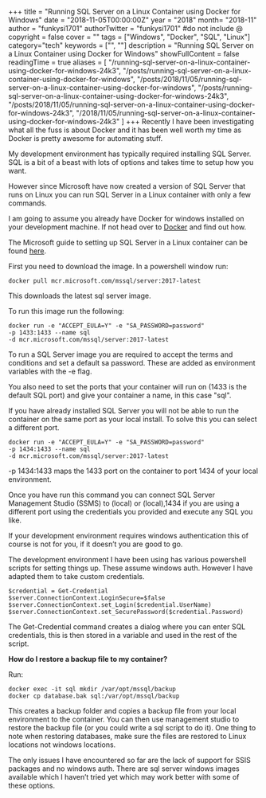 +++
title = "Running SQL Server on a Linux Container using Docker for Windows"
date = "2018-11-05T00:00:00Z"
year = "2018"
month= "2018-11"
author = "funkysi1701"
authorTwitter = "funkysi1701" #do not include @
copyright = false
cover = ""
tags = ["Windows", "Docker", "SQL", "Linux"]
category="tech"
keywords = ["", ""]
description = "Running SQL Server on a Linux Container using Docker for Windows"
showFullContent = false
readingTime = true
aliases = [
    "/running-sql-server-on-a-linux-container-using-docker-for-windows-24k3",
    "/posts/running-sql-server-on-a-linux-container-using-docker-for-windows",
    "/posts/2018/11/05/running-sql-server-on-a-linux-container-using-docker-for-windows",
    "/posts/running-sql-server-on-a-linux-container-using-docker-for-windows-24k3",
    "/posts/2018/11/05/running-sql-server-on-a-linux-container-using-docker-for-windows-24k3",
    "/2018/11/05/running-sql-server-on-a-linux-container-using-docker-for-windows-24k3"
]
+++
Recently I have been investigating what all the fuss is about Docker and it has been well worth my time as Docker is pretty awesome for automating stuff.

My development environment has typically required installing SQL Server. SQL is a bit of a beast with lots of options and takes time to setup how you want.

However since Microsoft have now created a version of SQL Server that runs on Linux you can run SQL Server in a Linux container with only a few commands. 

I am going to assume you already have Docker for windows installed on your development machine. If not head over to [Docker](https://docs.docker.com/docker-for-windows/install/#where-to-go-next) and find out how. 

The Microsoft guide to setting up SQL Server in a Linux container can be found [here](https://docs.microsoft.com/en-us/sql/linux/quickstart-install-connect-docker?view=sql-server-2017). 

First you need to download the image. In a powershell window run:

```
docker pull mcr.microsoft.com/mssql/server:2017-latest
```
This downloads the latest sql server image.

To run this image run the following:

```
docker run -e "ACCEPT_EULA=Y" -e "SA_PASSWORD=password"
-p 1433:1433 --name sql
-d mcr.microsoft.com/mssql/server:2017-latest
```

To run a SQL Server image you are required to accept the terms and conditions and set a default sa password. These are added as environment variables with the -e flag.

You also need to set the ports that your container will run on (1433 is the default SQL port) and give your container a name, in this case "sql".

If you have already installed SQL Server you will not be able to run the container on the same port as your local install. To solve this you can select a different port.

```
docker run -e "ACCEPT_EULA=Y" -e "SA_PASSWORD=password" 
-p 1434:1433 --name sql
-d mcr.microsoft.com/mssql/server:2017-latest
```

-p 1434:1433 maps the 1433 port on the container to port 1434 of your local environment.

Once you have run this command you can connect SQL Server Management Studio (SSMS) to (local) or (local),1434 if you are using a different port using the credentials you provided and execute any SQL you like.

If your development environment requires windows authentication this of course is not for you, if it doesn’t you are good to go.

The development environment I have been using has various powershell scripts for setting things up. These assume windows auth. However I have adapted them to take custom credentials.

```
$credential = Get-Credential $server.ConnectionContext.LoginSecure=$false 
$server.ConnectionContext.set_Login($credential.UserName) 
$server.ConnectionContext.set_SecurePassword($credential.Password)
```

The Get-Credential command creates a dialog where you can enter SQL credentials, this is then stored in a variable and used in the rest of the script.

**How do I restore a backup file to my container?**

Run:

```
docker exec -it sql mkdir /var/opt/mssql/backup
docker cp database.bak sql:/var/opt/mssql/backup
```

This creates a backup folder and copies a backup file from your local environment to the container. You can then use management studio to restore the backup file (or you could write a sql script to do it). One thing to note when restoring databases, make sure the files are restored to Linux locations not windows locations.

The only issues I have encountered so far are the lack of support for SSIS packages and no windows auth. There are sql server windows images available which I haven’t tried yet which may work better with some of these options.